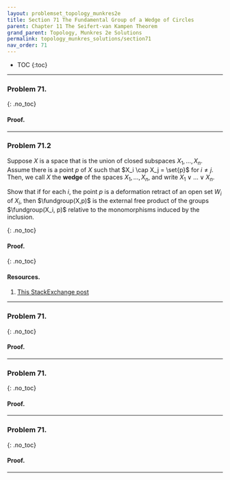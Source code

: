 ```yaml
---
layout: problemset_topology_munkres2e
title: Section 71 The Fundamental Group of a Wedge of Circles
parent: Chapter 11 The Seifert-van Kampen Theorem
grand_parent: Topology, Munkres 2e Solutions
permalink: topology_munkres_solutions/section71
nav_order: 71
---
```


* TOC
{:toc}

---

<div class='problem_stmt in_progress' markdown='1'>

### Problem 71.

{: .no_toc}
#### Proof.

</div>

---


<div class='problem_stmt in_progress' markdown='1'>

### Problem 71.2
Suppose $X$ is a space that is the union of closed subspaces $X_1, \dots, X_n$. Assume there is a point $p$ of $X$ such that $X_i \cap X_j = \set{p}$ for $i \neq j$. Then, we call $X$ the **wedge** of the spaces $X_1, \dots, X_n$, and write $X_1 \vee \dots \vee X_n$.

Show that if for each $i$, the point $p$ is a deformation retract of an open set $W_i$ of $X_i$, then $\fundgroup(X,p)$ is the external free product of the groups $\fundgroup(X_i, p)$ relative to the monomorphisms induced by the inclusion.

{: .no_toc}
#### Proof.


{: .no_toc}
#### Resources.
1. [This StackExchange post](https://math.stackexchange.com/questions/3183092/fundamental-group-of-wedge-sum-does-munkres-assume-path-connectedness)

</div>

---

<div class='problem_stmt in_progress' markdown='1'>

### Problem 71.

{: .no_toc}
#### Proof.

</div>

---

<div class='problem_stmt in_progress' markdown='1'>

### Problem 71.

{: .no_toc}
#### Proof.

</div>

---

<div class='problem_stmt in_progress' markdown='1'>

### Problem 71.

{: .no_toc}
#### Proof.

</div>

---
